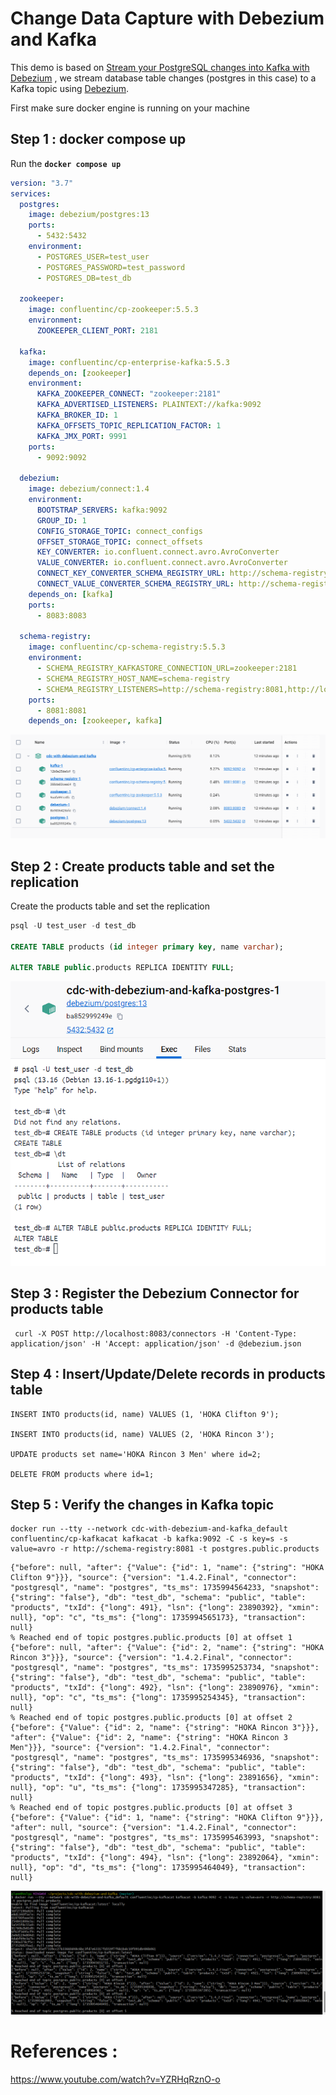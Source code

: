 # Change Data Capture with Debezium and Kafka

This demo is based on [Stream your PostgreSQL changes into Kafka with Debezium](https://www.youtube.com/watch?v=YZRHqRznO-o) , we stream database table changes (postgres in this case) to a Kafka topic using [Debezium](https://debezium.io/).

First make sure docker engine is running on your machine

## Step 1 : docker compose up
Run the **`docker compose up`**

```yml
version: "3.7"
services:
  postgres:
    image: debezium/postgres:13
    ports:
      - 5432:5432
    environment:
      - POSTGRES_USER=test_user
      - POSTGRES_PASSWORD=test_password
      - POSTGRES_DB=test_db

  zookeeper:
    image: confluentinc/cp-zookeeper:5.5.3
    environment:
      ZOOKEEPER_CLIENT_PORT: 2181

  kafka:
    image: confluentinc/cp-enterprise-kafka:5.5.3
    depends_on: [zookeeper]
    environment:
      KAFKA_ZOOKEEPER_CONNECT: "zookeeper:2181"
      KAFKA_ADVERTISED_LISTENERS: PLAINTEXT://kafka:9092
      KAFKA_BROKER_ID: 1
      KAFKA_OFFSETS_TOPIC_REPLICATION_FACTOR: 1
      KAFKA_JMX_PORT: 9991
    ports:
      - 9092:9092

  debezium:
    image: debezium/connect:1.4
    environment:
      BOOTSTRAP_SERVERS: kafka:9092
      GROUP_ID: 1
      CONFIG_STORAGE_TOPIC: connect_configs
      OFFSET_STORAGE_TOPIC: connect_offsets
      KEY_CONVERTER: io.confluent.connect.avro.AvroConverter
      VALUE_CONVERTER: io.confluent.connect.avro.AvroConverter
      CONNECT_KEY_CONVERTER_SCHEMA_REGISTRY_URL: http://schema-registry:8081
      CONNECT_VALUE_CONVERTER_SCHEMA_REGISTRY_URL: http://schema-registry:8081
    depends_on: [kafka]
    ports:
      - 8083:8083

  schema-registry:
    image: confluentinc/cp-schema-registry:5.5.3
    environment:
      - SCHEMA_REGISTRY_KAFKASTORE_CONNECTION_URL=zookeeper:2181
      - SCHEMA_REGISTRY_HOST_NAME=schema-registry
      - SCHEMA_REGISTRY_LISTENERS=http://schema-registry:8081,http://localhost:8081
    ports:
      - 8081:8081
    depends_on: [zookeeper, kafka]

```

!["Docker containers"](images/docker-compose-up.png?raw=true)

## Step 2 : Create products table and set the replication 

Create the products table and set the replication 

```sql
psql -U test_user -d test_db

CREATE TABLE products (id integer primary key, name varchar);

ALTER TABLE public.products REPLICA IDENTITY FULL;
```
!["Docker containers"](images/create-table-and-replication.png?raw=true)


## Step 3 : Register the Debezium Connector for products table
```
 curl -X POST http://localhost:8083/connectors -H 'Content-Type: application/json' -H 'Accept: application/json' -d @debezium.json
```

## Step 4 : Insert/Update/Delete records in products table

```
INSERT INTO products(id, name) VALUES (1, 'HOKA Clifton 9');

INSERT INTO products(id, name) VALUES (2, 'HOKA Rincon 3');

UPDATE products set name='HOKA Rincon 3 Men' where id=2;

DELETE FROM products where id=1;
```

## Step 5 : Verify the changes in Kafka topic

```
docker run --tty --network cdc-with-debezium-and-kafka_default confluentinc/cp-kafkacat kafkacat -b kafka:9092 -C -s key=s -s value=avro -r http://schema-registry:8081 -t postgres.public.products
```

```
{"before": null, "after": {"Value": {"id": 1, "name": {"string": "HOKA Clifton 9"}}}, "source": {"version": "1.4.2.Final", "connector": "postgresql", "name": "postgres", "ts_ms": 1735994564233, "snapshot": {"string": "false"}, "db": "test_db", "schema": "public", "table": "products", "txId": {"long": 491}, "lsn": {"long": 23890392}, "xmin": null}, "op": "c", "ts_ms": {"long": 1735994565173}, "transaction": null}
% Reached end of topic postgres.public.products [0] at offset 1
{"before": null, "after": {"Value": {"id": 2, "name": {"string": "HOKA Rincon 3"}}}, "source": {"version": "1.4.2.Final", "connector": "postgresql", "name": "postgres", "ts_ms": 1735995253734, "snapshot": {"string": "false"}, "db": "test_db", "schema": "public", "table": "products", "txId": {"long": 492}, "lsn": {"long": 23890976}, "xmin": null}, "op": "c", "ts_ms": {"long": 1735995254345}, "transaction": null}
% Reached end of topic postgres.public.products [0] at offset 2
{"before": {"Value": {"id": 2, "name": {"string": "HOKA Rincon 3"}}}, "after": {"Value": {"id": 2, "name": {"string": "HOKA Rincon 3 Men"}}}, "source": {"version": "1.4.2.Final", "connector": "postgresql", "name": "postgres", "ts_ms": 1735995346936, "snapshot": {"string": "false"}, "db": "test_db", "schema": "public", "table": "products", "txId": {"long": 493}, "lsn": {"long": 23891656}, "xmin": null}, "op": "u", "ts_ms": {"long": 1735995347285}, "transaction": null}
% Reached end of topic postgres.public.products [0] at offset 3
{"before": {"Value": {"id": 1, "name": {"string": "HOKA Clifton 9"}}}, "after": null, "source": {"version": "1.4.2.Final", "connector": "postgresql", "name": "postgres", "ts_ms": 1735995463993, "snapshot": {"string": "false"}, "db": "test_db", "schema": "public", "table": "products", "txId": {"long": 494}, "lsn": {"long": 23892064}, "xmin": null}, "op": "d", "ts_ms": {"long": 1735995464049}, "transaction": null}
```
!["Kafka Topic"](images/kafka-topic.png?raw=true)


# References :
https://www.youtube.com/watch?v=YZRHqRznO-o
